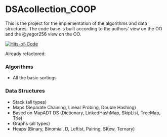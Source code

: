 # DSAcollection_COOP
This is the project for the implementation of the algorithms and data structures. The code base is built according to the authors' view on the OO and the @yegor256 view on the OO.

[![Hits-of-Code](https://hitsofcode.com/github/CatOrLeader/DSAcollection_COOP?branch=main)](https://hitsofcode.com/github/CatOrLeader/DSAcollection_COOP/view?branch=main)

Already refactored:

### Algorithms

- All the basic sortings

### Data Structures

- Stack (all types)
- Maps (Separate Chaining, Linear Probing, Double Hashing)
- Based on MapADT DS (Dictionary, LinkedHashMap, SkipList, TreeMap, Trie)
- Graphs (all types)
- Heaps (Binary, Binomial, D, Leftist, Pairing, SKew, Ternary)
